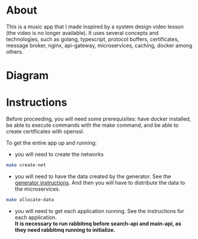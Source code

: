 # About

This is a music app that I made inspired by a system design video lesson (the video is no longer available). It uses several concepts and technologies, such as golang, typescript, protocol buffers, certificates, message broker, nginx, api-gateway, microservices, caching, docker among others.

# Diagram

<!-- TODO: Add diagram image  -->

# Instructions

Before proceeding, you will need some prerequisites: have docker installed, be able to execute commands with the make command, and be able to create certificates with openssl.

To get the entire app up and running:

- you will need to create the networks

```bash
make create-net
```

- you will need to have the data created by the generator. See the [generator instructions](<!-- TODO: Add Link -->). And then you will have to distribute the data to the microservices.

```bash
make allocate-data
```

- you will need to get each application running. See the instructions for each application.<br/>
  **It is necessary to run rabbitmq before search-api and main-api, as they need rabbitmq running to initialize.**
